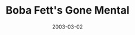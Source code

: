---
mission_id: bgm
slug: "boba-fetts-gone-mental"
editorsChoice:
title: "Boba Fett's Gone Mental"
authors: 
    - "Matthew Horrocks"
date: 2003-03-02
filename: "/missions/bgm.zip"
description: "You have been sent on a dangerous mission to kill Boba Fett. The name is the only information they have about him."
cover:
levelReplaced:	SECBASE
difficulty: no
bm:	no
fme: no
wax: no
three_do: no
voc: no
gmd: no
vue: no
lfd: no
base: "New level from scratch" 
editors: "WEDIT 3.20"

---